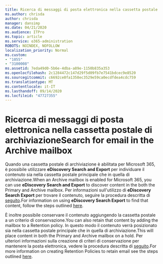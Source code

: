 ```yaml
---
title: Ricerca di messaggi di posta elettronica nella cassetta postale di archiviazione
ms.author: chrisda
author: chrisda
manager: dansimp
ms.date: 04/21/2020
ms.audience: ITPro
ms.topic: article
ms.service: o365-administration
ROBOTS: NOINDEX, NOFOLLOW
localization_priority: Normal
ms.custom:
- "1055"
- "3100008"
ms.assetid: 7eda49d0-5b6e-4dba-a89e-1150b835a353
ms.openlocfilehash: 2c1284472c147d29f5d09fb7e7541bdcec9e8520
ms.sourcegitcommit: c6692ce0fa1358ec3529e59ca0ecdfdea4cdc759
ms.translationtype: MT
ms.contentlocale: it-IT
ms.lasthandoff: 09/14/2020
ms.locfileid: "47727355"
---
```

# <a name="search-for-email-in-the-archive-mailbox"></a><span data-ttu-id="c708f-102">Ricerca di messaggi di posta elettronica nella cassetta postale di archiviazione</span><span class="sxs-lookup"><span data-stu-id="c708f-102">Search for email in the Archive mailbox</span></span>

<span data-ttu-id="c708f-103">Quando una cassetta postale di archiviazione è abilitata per Microsoft 365, è possibile utilizzare **eDiscovery Search and Export** per individuare il contenuto sia nella cassetta postale principale che in quella di archiviazione.</span><span class="sxs-lookup"><span data-stu-id="c708f-103">When an Archive mailbox is enabled for Microsoft 365, you can use **eDiscovery Search and Export** to discover content in the both the Primary and Archive mailbox.</span></span> <span data-ttu-id="c708f-104">Per informazioni sull'utilizzo di **eDiscovery Search Export** per trovare il contenuto, seguire la procedura descritta di [seguito](https://docs.microsoft.com/microsoft-365/compliance/export-search-results).</span><span class="sxs-lookup"><span data-stu-id="c708f-104">For information on using **eDiscovery Search Export** to find that content, follow the steps outlined [here](https://docs.microsoft.com/microsoft-365/compliance/export-search-results).</span></span>
  
<span data-ttu-id="c708f-105">È inoltre possibile conservare il contenuto aggiungendo la cassetta postale a un criterio di conservazione.</span><span class="sxs-lookup"><span data-stu-id="c708f-105">You can also retain that content by adding the mailbox to a Retention policy.</span></span> <span data-ttu-id="c708f-106">In questo modo il contenuto verrà posizionato sia nella cassetta postale principale che in quella di archiviazione.</span><span class="sxs-lookup"><span data-stu-id="c708f-106">This will place content in both the Primary and Archive mailbox on a hold.</span></span> <span data-ttu-id="c708f-107">Per ulteriori informazioni sulla creazione di criteri di conservazione per mantenere la posta elettronica, vedere la procedura descritta di [seguito](https://docs.microsoft.com/microsoft-365/compliance/retention-policies).</span><span class="sxs-lookup"><span data-stu-id="c708f-107">For more information on creating Retention Policies to retain email see the steps outlined [here](https://docs.microsoft.com/microsoft-365/compliance/retention-policies).</span></span>
  